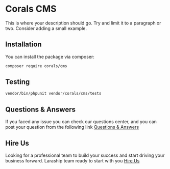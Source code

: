 # Corals CMS

This is where your description should go. Try and limit it to a paragraph or two. Consider adding a small example.

## Installation

You can install the package via composer:

```bash
composer require corals/cms
```

## Testing

```bash
vendor/bin/phpunit vendor/corals/cms/tests 
```

## Questions & Answers
If you faced any issue you can check our questions center, and you can post your question from the following link
[Questions & Answers](https://www.laraship.com/laraship-questions/)  

## Hire Us
Looking for a professional team to build your success and start driving your business forward.
Laraship team ready to start with you [Hire Us](https://www.laraship.com/contact)

